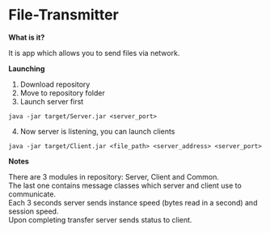 # File-Transmitter
**What is it?**

It is app which allows you to send files via network.

**Launching**

1. Download repository
2. Move to repository folder
3. Launch server first
```
java -jar target/Server.jar <server_port>
```
4. Now server is listening, you can launch clients
```
java -jar target/Client.jar <file_path> <server_address> <server_port>
```

**Notes**

There are 3 modules in repository: Server, Client and Common. </br>
The last one contains message classes which server and client use to communicate. </br>
Each 3 seconds server sends instance speed (bytes read in a second) and session speed. </br>
Upon completing transfer server sends status to client.
